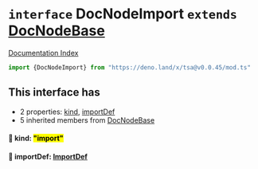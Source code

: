 # `interface` DocNodeImport `extends` [DocNodeBase](../private.interface.DocNodeBase/README.md)

[Documentation Index](../README.md)

```ts
import {DocNodeImport} from "https://deno.land/x/tsa@v0.0.45/mod.ts"
```

## This interface has

- 2 properties:
[kind](#-kind-import),
[importDef](#-importdef-importdef)
- 5 inherited members from [DocNodeBase](../private.interface.DocNodeBase/README.md)


#### 📄 kind: <mark>"import"</mark>



#### 📄 importDef: [ImportDef](../interface.ImportDef/README.md)



